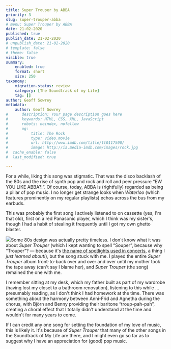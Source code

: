 ```yaml
---
title: Super Trouper by ABBA
priority: 3
slug: super-trouper-abba
# menu: Super Trouper by ABBA
date: 21-02-2020
published: true
publish_date: 21-02-2020
# unpublish_date: 21-02-2020
# template: false
# theme: false
visible: true
summary:
    enabled: true
    format: short
    size: 250
taxonomy:
    migration-status: review
    category: [The Soundtrack of my Life]
    tag: []
author: Geoff Sowrey
metadata:
    author: Geoff Sowrey
#      description: Your page description goes here
#      keywords: HTML, CSS, XML, JavaScript
#      robots: noindex, nofollow
#      og:
#          title: The Rock
#          type: video.movie
#          url: http://www.imdb.com/title/tt0117500/
#          image: http://ia.media-imdb.com/images/rock.jpg
#  cache_enable: false
#  last_modified: true

---
```


For a while, liking this song was stigmatic. That was the disco backlash of the 80s and the rise of synth pop and rock and roll and peer pressure “EW YOU LIKE ABBA?!”. Of course, today, ABBA is (rightfully) regarded as being a pillar of pop music. I no longer get strange looks when *Waterloo* (which features prominently on my regular playlists) echos across the bus from my earbuds.

This was probably the first song I actively listened to on cassette (yes, I'm that old), first on a red Panasonic player, which I think was my sister's, though I had a habit of stealing it frequently until I got my own ghetto blaster.

 ![](https://encrypted-tbn0.gstatic.com/images?q=tbn%3AANd9GcTUFu9EiitEyp6SK19-xYPxSNdbLWH7EgMp0MJ10R2IvqCvYgqL)Some 80s design was actually pretty timeless. I don't know what it was about *Super Trouper* (which I kept wanting to spell “Souper”, because why “Trouper”? — because it's [the name of spotlights used in concerts](https://en.wikipedia.org/wiki/Super_Trouper_(spotlight)), a thing I *just learned about!*), but the song stuck with me. I played the entire *Super Trouper* album front-to-back over and over and over until my mother took the tape away (can't say I blame her), and *Super Trouper* (the song) remained the one with me.

I remember sitting at my desk, which my father built as part of my wardrobe (having lost my closet to a bathroom renovation), listening to this while … presumably reading, as I don't think I had homework at the time. There was something about the harmony between Anni-Frid and Agnetha during the chorus, with Björn and Benny providing their baritone “troup-pah-pah”, creating a choral effect that I totally didn't understand at the time and wouldn't for many years to come.

If I can credit any one song for setting the foundation of my love of music, this is likely it. It's because of *Super Trouper* that many of the other songs in the Soundtrack of My Life are there, and I might even go so far as to suggest why I have an appreciation for (good) pop music.